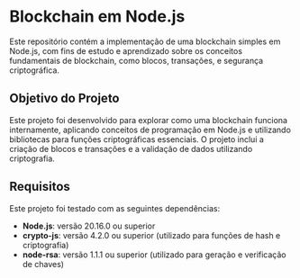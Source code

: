 # Blockchain em Node.js

Este repositório contém a implementação de uma blockchain simples em Node.js, com fins de estudo e aprendizado sobre os conceitos fundamentais de blockchain, como blocos, transações, e segurança criptográfica. 

## Objetivo do Projeto

Este projeto foi desenvolvido para explorar como uma blockchain funciona internamente, aplicando conceitos de programação em Node.js e utilizando bibliotecas para funções criptográficas essenciais. O projeto inclui a criação de blocos e transações e a validação de dados utilizando criptografia.

## Requisitos

Este projeto foi testado com as seguintes dependências:

- **Node.js**: versão 20.16.0 ou superior
- **crypto-js**: versão 4.2.0 ou superior (utilizado para funções de hash e criptografia)
- **node-rsa**: versão 1.1.1 ou superior (utilizado para geração e verificação de chaves)
